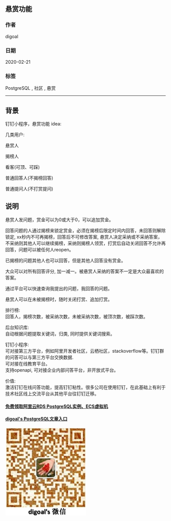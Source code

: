 ## 悬赏功能  
        
### 作者                                                                        
digoal                                                                                                                 
                          
### 日期                                                                                                                 
2020-02-21                                                                                                             
                                                                                                                 
### 标签                                                                                                                 
PostgreSQL , 社区 , 悬赏  
                     
----               
                          
## 背景      
钉钉小程序，悬赏功能 idea:   
  
几类用户:  
  
悬赏人  
  
揭榜人  
  
看客(可顶、可踩)  
  
普通回答人(不揭榜回答)  
  
普通提问人(不打赏提问)  
  
## 说明  
悬赏人发问题，赏金可以为0或大于0，可以追加赏金。  
  
回答问题的人通过揭榜来锁定赏金，必须在揭榜后限定时间内回答，未回答则解除锁定, xx秒内不可再揭榜，回答后不可修改答案, 悬赏人决定采纳或不采纳答案，不采纳则其他人可以继续揭榜，采纳则揭榜人领赏，打赏后自动关闭回答不允许再回答，问题可以被任何人reopen。   
  
已揭榜的问题其他人也可以回答，但是其他人回答没有赏金。   
  
大众可以对所有回答评分, 加一减一。被悬赏人采纳的答案不一定是大众最喜欢的答案。  
  
通过平台可以快速查询我提出的问题，我回答的问题。  
  
悬赏人可以在未被揭榜时，随时关闭打赏、追加打赏。  
  
排行榜:  
回答人，揭榜次数，被采纳次数，未被采纳次数，被顶次数，被踩次数。  
  
后台知识库:  
自动根据问题提取关键词，归类, 同时提供关键词搜索。  
  
钉钉小程序:  
可对接第三方平台，例如阿里开发者社区，云栖社区，stackoverflow等。钉钉群的问答可以与第三方平台交换数据.   
可对接在线教育平台。  
支持openapi, 可对接企业内部问答平台，非开放式平台。  
  
价值:  
激活钉钉在线问答功能，提高钉钉粘性。很多公司在使用钉钉，在此基础上有利于技术社区线上交流平台从其他平台往钉钉迁移。  
  
  
#### [免费领取阿里云RDS PostgreSQL实例、ECS虚拟机](https://www.aliyun.com/database/postgresqlactivity "57258f76c37864c6e6d23383d05714ea")
  
  
#### [digoal's PostgreSQL文章入口](https://github.com/digoal/blog/blob/master/README.md "22709685feb7cab07d30f30387f0a9ae")
  
  
![digoal's weixin](../pic/digoal_weixin.jpg "f7ad92eeba24523fd47a6e1a0e691b59")
  
